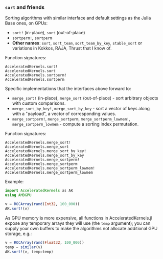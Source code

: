 ###  `sort` and friends

Sorting algorithms with similar interface and default settings as the Julia Base ones, on GPUs:
- `sort!` (in-place), `sort` (out-of-place)
- `sortperm!`, `sortperm`
- **Other names**: `sort`, `sort_team`, `sort_team_by_key`, `stable_sort` or variations in Kokkos, RAJA, Thrust that I know of.

Function signatures:
```@docs
AcceleratedKernels.sort!
AcceleratedKernels.sort
AcceleratedKernels.sortperm!
AcceleratedKernels.sortperm
```

Specific implementations that the interfaces above forward to:
- `merge_sort!` (in-place), `merge_sort` (out-of-place) - sort arbitrary objects with custom comparisons.
- `merge_sort_by_key!`, `merge_sort_by_key` - sort a vector of keys along with a "payload", a vector of corresponding values.
- `merge_sortperm!`, `merge_sortperm`, `merge_sortperm_lowmem!`, `merge_sortperm_lowmem` - compute a sorting index permutation. 

Function signatures:
```@docs
AcceleratedKernels.merge_sort!
AcceleratedKernels.merge_sort
AcceleratedKernels.merge_sort_by_key!
AcceleratedKernels.merge_sort_by_key
AcceleratedKernels.merge_sortperm!
AcceleratedKernels.merge_sortperm
AcceleratedKernels.merge_sortperm_lowmem!
AcceleratedKernels.merge_sortperm_lowmem
```

Example:
```julia
import AcceleratedKernels as AK
using AMDGPU

v = ROCArray(rand(Int32, 100_000))
AK.sort!(v)
```

As GPU memory is more expensive, all functions in AcceleratedKernels.jl expose any temporary arrays they will use (the `temp` argument); you can supply your own buffers to make the algorithms not allocate additional GPU storage, e.g.:
```julia
v = ROCArray(rand(Float32, 100_000))
temp = similar(v)
AK.sort!(v, temp=temp)
```
